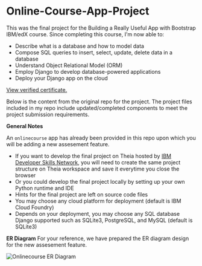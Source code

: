 # Online-Course-App-Project

This was the final project for the Building a Really Useful App with Bootstrap IBM/edX course. Since completing this course, I'm now able to:

- Describe what is a database and how to model data
- Compose SQL queries to insert, select, update, delete data in a database
- Understand Object Relational Model (ORM)
- Employ Django to develop database-powered applications
- Deploy your Django app on the cloud

[View verified certificate.](https://courses.edx.org/certificates/b7f6a215d0a4455caf51ba50e088f264)

Below is the content from the original repo for the project. The project files included in my repo include updated/completed components to meet the project submission requirements.

**General Notes**

An `onlinecourse` app has already been provided in this repo upon which you will be adding a new assesement feature.

- If you want to develop the final project on Theia hosted by [IBM Developer Skills Network](https://labs.cognitiveclass.ai/), you will need to create the same project structure on Theia workspace and save it everytime you close the browser
- Or you could develop the final project locally by setting up your own Python runtime and IDE
- Hints for the final project are left on source code files
- You may choose any cloud platform for deployment (default is IBM Cloud Foundry)
- Depends on your deployment, you may choose any SQL database Django supported such as SQLite3, PostgreSQL, and MySQL (default is SQLite3)

**ER Diagram**
For your reference, we have prepared the ER diagram design for the new assesement feature.

![Onlinecourse ER Diagram](https://github.com/ibm-developer-skills-network/final-cloud-app-with-database/blob/master/static/media/course_images/onlinecourse_app_er.png)
